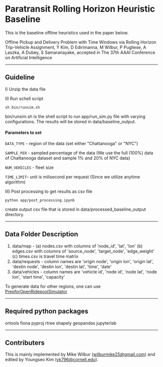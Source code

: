 # Paratransit Rolling Horizon Heuristic Baseline

This is the baseline offline heuristics used in the paper below.

Offline Pickup and Delivery Problem with Time Windows via Rolling Horizon Trip-Vehicle Assignment, Y Kim, D Edirimanna, M Wilbur, P Pugliese, A Laszka, A Dubey, S Samaranayake, accepted in The 37th AAAI Conference on Artificial Intelligence


---
## Guideline 

I) Unzip the data file 

II) Run schell script
```
sh bin/runsim.sh
```
bin/runsim.sh is the shell script to run app/run_sim.py file with varying configurations. The results will be stored in data/baseline_output.

#### Parameters to set 

```DATA_TYPE``` - region of the data (set either "Chattanooga" or "NYC")

```SAMPLE_PER``` - sampled percentage of the data (We use the full (100%) data of Chattanooga dataset and sample 1% and 20% of NYC data)

```NUM_VEHICLES``` - fleet size

```TIME_LIMIT```- unit is milisecond per request (Since we utilize anytime algorithm)

III) Post processing to get results as csv file
```
python app/post_processing.ipynb
```
create output csv file that is stored in data/processed_baseline_output directory. 

---

## Data Folder Description
1. data/map - (a) nodes.csv with columns of 'node_id', 'lat', 'lon' (b) edges.csv with columns of 'source_node', 'target_node', 'edge_weight' (c) times.csv is travel time matrix
2. data/requests - column names are 'origin node', 'origin lon', 'origin lat', 'destin node', 'destin lon', 'destin lat', 'time', 'date'
3. data/vehicles - column names are 'vehicle id', 'node id', 'node lat', 'node lon', 'start time', 'capacity'

To generate data for other regions, one can use [PrepforOpenRidepoolSimulator](https://github.com/youngseo-Kim/PrepforOpenRidepoolSimulator)

---
## Required python packages

ortools
fiona
pyproj
rtree
shapely
geopandas
jupyterlab

___
## Contributers
This is mainly implemented by Mike Wilbur (wilburmike25@gmail.com) and edited by Youngseo Kim (yk796@cornell.edu). 
